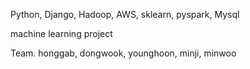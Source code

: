 Python, Django, Hadoop, AWS, sklearn, pyspark, Mysql

machine learning project

Team. honggab, dongwook, younghoon, minji, minwoo
